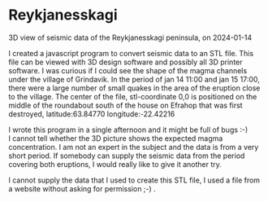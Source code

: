 # Reykjanesskagi
3D view of seismic data of the Reykjanesskagi peninsula, on 2024-01-14

I created a javascript program to convert seismic data to an STL file. This file can be viewed with 3D design software and possibly all 3D printer software. 
I was curious if I could see the shape of the magma channels under the village of Grindavik. In the period of jan 14 11:00 and jan 15 17:00, there were a large number of small quakes in the area of the eruption close to the village. The center of the file, stl-coordinate 0,0 is positioned on the middle of the roundabout south of the house on Efrahop that was first destroyed, latitude:63.84770 longitude:-22.42216

I wrote this program in a single afternoon and it might be full of bugs :-)  
I cannot tell whether the 3D picture shows the expected magma concentration. I am not an expert in the subject and the data is from a very short period. If somebody can supply the seismic data from the period covering both eruptions, I would really like to give it another try.

I cannot supply the data that I used to create this STL file, I used a file from a website without asking for permission ;-)
.
